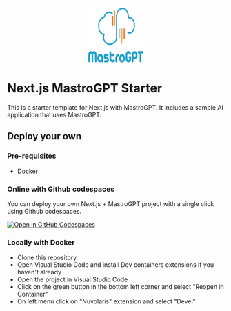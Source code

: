 <p align="center">
  <img src="public/nuv-stacked-color.svg" width="128" height="128" />
</p>


# Next.js MastroGPT Starter

This is a starter template for Next.js with MastroGPT. It includes a sample AI application that uses MastroGPT.

## Deploy your own

### Pre-requisites

- Docker

### Online with Github codespaces

You can deploy your own Next.js + MastroGPT project with a single click using Github codespaces.

[![Open in GitHub Codespaces](https://github.com/codespaces/badge.svg)](https://codespaces.new/buggyzap/nextjs-starter)

### Locally with Docker

- Clone this repository
- Open Visual Studio Code and install Dev containers extensions if you haven't already
- Open the project in Visual Studio Code
- Click on the green button in the bottom left corner and select "Reopen in Container"
- On left menu click on "Nuvolaris" extension and select "Devel"